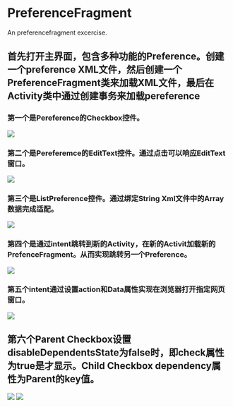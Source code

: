 # PreferenceFragment
An preferencefragment excercise.
## 首先打开主界面，包含多种功能的Preference。创建一个preference XML文件，然后创建一个PreferenceFragment类来加载XML文件，最后在Activity类中通过创建事务来加载pereference

### 第一个是Pereference的Checkbox控件。
![](https://github.com/Haseus/PreferenceFragment-master/blob/master/app/src/main/res/image/1.png)
### 第二个是Pereferemce的EditText控件。通过点击可以响应EditText窗口。
![](https://github.com/Haseus/PreferenceFragment-master/blob/master/app/src/main/res/image/2.png)
### 第三个是ListPreference控件。通过绑定String Xml文件中的Array数据完成适配。
![](https://github.com/Haseus/PreferenceFragment-master/blob/master/app/src/main/res/image/3.png?raw=true)
### 第四个是通过intent跳转到新的Activity，在新的Activit加载新的PrefenceFragment。从而实现跳转另一个Preference。
![](https://github.com/Haseus/PreferenceFragment-master/blob/master/app/src/main/res/image/4.png?raw=true)
### 第五个intent通过设置action和Data属性实现在浏览器打开指定网页窗口。
![](https://github.com/Haseus/PreferenceFragment-master/blob/master/app/src/main/res/image/5.png?raw=true)
## 第六个Parent Checkbox设置disableDependentsState为false时，即check属性为true是才显示。Child Checkbox dependency属性为Parent的key值。
![](https://github.com/Haseus/PreferenceFragment-master/blob/master/app/src/main/res/image/6.png?raw=true)
![](https://github.com/Haseus/PreferenceFragment-master/blob/master/app/src/main/res/image/7.png?raw=true)
